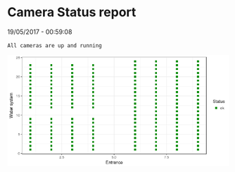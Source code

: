 Camera Status report
================
19/05/2017 - 00:59:08

    All cameras are up and running

![](camreport_files/figure-markdown_github/unnamed-chunk-2-1.png)
